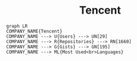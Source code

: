 <h1 align="center">Tencent</h1>

```mermaid
graph LR
COMPANY_NAME{Tencent}
COMPANY_NAME ---> U{Users} ---> UN[29]
COMPANY_NAME ---> R{Repositories} ---> RN[1660]
COMPANY_NAME ---> G{Gists} ---> GN[195]
COMPANY_NAME ---> ML{Most Used<br>Languages}
```
